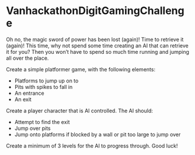 # VanhackathonDigitGamingChallenge
Oh no, the magic sword of power has been lost (again)! Time to retrieve it (again)! This time, why not spend some time creating an AI that can retrieve it for you? Then you won’t have to spend so much time running and jumping all over the place.    

Create a simple platformer game, with the following elements:    
- Platforms to jump up on to  
- Pits with spikes to fall in 
- An entrance  
- An exit  

Create a player character that is AI controlled. The AI should:    
- Attempt to find the exit 
- Jump over pits  
- Jump onto platforms if blocked by a wall or pit too large to jump over   

Create a minimum of 3 levels for the AI to progress through.    Good luck!
